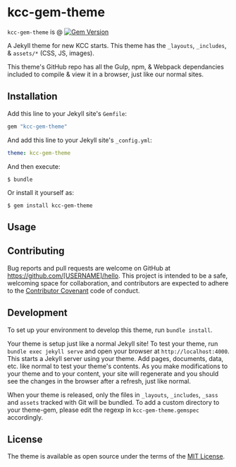 # kcc-gem-theme

`kcc-gem-theme` is @ [![Gem Version](https://badge.fury.io/rb/kcc-gem-theme.svg)](https://badge.fury.io/rb/kcc-gem-theme)

A Jekyll theme for new KCC starts. This theme has the `_layouts`, `_includes`, & `assets/*` (CSS, JS, images).

This theme's GitHub repo has all the Gulp, npm, & Webpack dependancies included to compile & view it in a browser, just like our normal sites.

## Installation

Add this line to your Jekyll site's `Gemfile`:

```ruby
gem "kcc-gem-theme"
```

And add this line to your Jekyll site's `_config.yml`:

```yaml
theme: kcc-gem-theme
```

And then execute:

    $ bundle

Or install it yourself as:

    $ gem install kcc-gem-theme

## Usage

## Contributing

Bug reports and pull requests are welcome on GitHub at https://github.com/[USERNAME]/hello. This project is intended to be a safe, welcoming space for collaboration, and contributors are expected to adhere to the [Contributor Covenant](http://contributor-covenant.org) code of conduct.

## Development

To set up your environment to develop this theme, run `bundle install`.

Your theme is setup just like a normal Jekyll site! To test your theme, run `bundle exec jekyll serve` and open your browser at `http://localhost:4000`. This starts a Jekyll server using your theme. Add pages, documents, data, etc. like normal to test your theme's contents. As you make modifications to your theme and to your content, your site will regenerate and you should see the changes in the browser after a refresh, just like normal.

When your theme is released, only the files in `_layouts`, `_includes`, `_sass` and `assets` tracked with Git will be bundled.
To add a custom directory to your theme-gem, please edit the regexp in `kcc-gem-theme.gemspec` accordingly.

## License

The theme is available as open source under the terms of the [MIT License](https://opensource.org/licenses/MIT).
